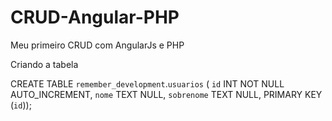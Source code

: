 # CRUD-Angular-PHP
Meu primeiro CRUD com AngularJs e PHP

Criando a tabela

CREATE TABLE `remember_development`.`usuarios` (
`id` INT NOT NULL AUTO_INCREMENT,
`nome` TEXT NULL,
`sobrenome` TEXT NULL,
PRIMARY KEY (`id`));
